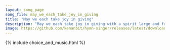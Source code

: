 ```yaml
---
layout: song_page
song_file: may_we_each_take_joy_in_giving
title: "May we each take joy in giving"
description: "May we each take joy in giving with a spirit large and free to our neighbors and the strangers, fostering community. ... secular 4part acapella 1verse musicbyother textbyother chords"
image: https://github.com/kenanbit/hymn-singer/releases/latest/download/may_we_each_take_joy_in_giving-trad.png
---
```


{% include choice_and_music.html %}